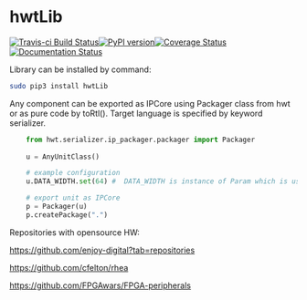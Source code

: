 # hwtLib

[![Travis-ci Build Status](https://travis-ci.org/Nic30/hwtLib.png?branch=master)](https://travis-ci.org/Nic30/hwtLib)[![PyPI version](https://badge.fury.io/py/hwtLib.svg)](http://badge.fury.io/py/hwtLib)[![Coverage Status](https://coveralls.io/repos/github/Nic30/hwtLib/badge.svg?branch=master)](https://coveralls.io/github/Nic30/hwtLib?branch=master)[![Documentation Status](https://readthedocs.org/projects/hwtlib/badge/?version=latest)](http://hwtlib.readthedocs.io/en/latest/?badge=latest)
 
Library can be installed by command: 
``` bash
sudo pip3 install hwtLib
```


Any component can be exported as IPCore using Packager class from hwt or as pure code by toRtl().
Target language is specified by keyword serializer.
```python
    from hwt.serializer.ip_packager.packager import Packager
    
    u = AnyUnitClass()

    # example configuration
    u.DATA_WIDTH.set(64) #  DATA_WIDTH is instance of Param which is used to mark config

    # export unit as IPCore
    p = Packager(u)
    p.createPackage(".")
```


Repositories with opensource HW:

https://github.com/enjoy-digital?tab=repositories

https://github.com/cfelton/rhea

https://github.com/FPGAwars/FPGA-peripherals
